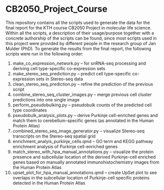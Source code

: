 # CB2050_Project_Course

This repository contains all the scripts used to generate the data for the final report for the KTH course CB2050 Project in molecular life science. Within all the scripts, a description of their usage/purpose together with a concrete authorship of the scripts can be found, since most scripts used in this project were provided by different people in the research group of Jan Mulder (PhD).
To generate the results from the final report, the following scripts were run in the following order:
1.	make_co_expression_network.py – for snRNA-seq processing and deriving cell type-specific co-expression sets
2.	make_stereo_seq_prediction.py – predict cell type-specific co-expression sets in Stereo-seq data
3.	clean_stereo_seq_prediction.py – refine the prediction of the previous script
4.	combine_stereo_seq_cluster_images.py – merge previous cell cluster predictions into one single image
5.	perform_pseudobulking.py – pseudobulk counts of the predicted cell type coordinates
6.	pseudobulk_analysis_plots.py – derive Purkinje cell-enriched genes and match them to cerebellum-specific genes (as annotated in the Human Protein Atlas)
7.	combined_stereo_seq_image_generator.py – visualize Stereo-seq transcripts on the Stereo-seq spatial grid
8.	enrichment_analyis_purkinje_cells.qmd – GO term and KEGG pathway enrichment analysis of Purkinje cell-enriched genes
9.	match_stereo_with_hpa_manual_annotations.py – visualize the protein presence and subcellular location of the derived Purkinje-cell enriched genes based on manually annotated immunohistochemistry images from the Human Protein Atlas
10.	upset_plot_for_hpa_manual_annotations.qmd – create UpSet plot to see overlaps in the subcellular location of Purkinje-cell specific proteins detected in the Human Protein Atlas
